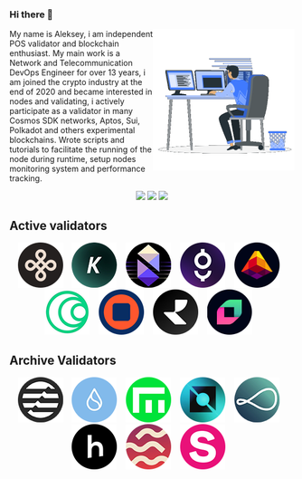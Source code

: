 ### Hi there 👋
<picture> <img align="right" src="https://github.com/Lefey/Lefey/raw/main/img/coding.gif" width = 250px></picture>
My name is Aleksey, i am independent POS validator and blockchain enthusiast.
My main work is a Network and Telecommunication DevOps Engineer for over 13 years, i am joined the crypto industry at the end of 2020 and became interested in nodes and validating, i actively participate as a validator in many Cosmos SDK networks, Aptos, Sui, Polkadot and others experimental blockchains. 
Wrote scripts and tutorials to facilitate the running of the node during runtime, setup nodes monitoring system and performance tracking.

<div align="center">
<a href="http://t.me/lefey_m" target="_blank"><img src="https://img.shields.io/badge/Telegram-1DA1F2?style=for-the-badge&logo=telegram&logoColor=white"></a>
<a href="https://discordapp.com/users/847463448458952745" target="_blank"><img src="https://img.shields.io/badge/Discord-5865F2?style=for-the-badge&logo=discord&logoColor=white"></a>
<a href="https://twitter.com/lefey_eth" target="_blank"><img src="https://img.shields.io/badge/Twitter-1DA1F2?style=for-the-badge&logo=twitter&logoColor=white"></a>
</div>

## Active validators
<div align="center">  
<a href="https://dymension.explorers.guru/validator/dymvaloper1gt8z8z87r0fdcrt6v5mcmu49anqdey7m2gzk7t" target="_blank"><img src="https://github.com/Lefey/Lefey/raw/main/img/dymension.png" title="Dymension Hub" width="80" height="auto"></a>&nbsp;&nbsp;&nbsp;
<a href="https://kyve.explorers.guru/validator/kyvevaloper1w3etlejq78tn4vwmqhepzcl2a6zyth0wg4ae02" target="_blank"><img src="https://github.com/Lefey/Lefey/raw/main/img/kyve.png" title="KYVE Network" width="80" height="auto"></a>&nbsp;&nbsp;&nbsp;
<a href="https://nibiru.explorers.guru/validator/nibivaloper15fkx6nklufvem587y4fnjpchy4j62z76h5099a" target="_blank"><img src="https://github.com/Lefey/Lefey/raw/main/img/nibiru.png" title="Nibiru" width="80" height="auto"></a>&nbsp;&nbsp;&nbsp;
<a href="https://gitopia.explorers.guru/validator/gitopiavaloper1z6f3pnsxsvt97cvg0xwc6gja85y303yn9y8saw" target="_blank"><img src="https://github.com/Lefey/Lefey/raw/main/img/gitopia.png" title="Gitopia" width="80" height="auto"></a>&nbsp;&nbsp;&nbsp; 
<a href="https://lava.explorers.guru/validator/lava@valoper1td3grjan3lmlsrh2gzav8q6p59vyrhfcs2zknu" target="_blank"><img src="https://github.com/Lefey/Lefey/raw/main/img/lava.png" title="Lava" width="80" height="auto"></a>&nbsp;&nbsp;&nbsp;
<a href="https://haqq.explorers.guru/validator/haqqvaloper19ec9c9l7rh08fl3v39z09ca30r9v0n4x2h694v" target="_blank"><img src="https://github.com/Lefey/Lefey/raw/main/img/haqq.png" title="Islamic Coin" width="80" height="auto"></a>&nbsp;&nbsp;&nbsp;
<a href="https://nolus.explorers.guru/validator/nolusvaloper17wuhjxqadgwnvhjux7y092wns4uxqakq3xqhf3" target="_blank"><img src="https://github.com/Lefey/Lefey/raw/main/img/nolus.png" title="Nolus" width="80" height="auto"></a>&nbsp;&nbsp;&nbsp;
<a href="https://explorer.nodestake.top/realio/staking/realiovaloper1t4dta883vhdeued85j9y0e96487tcvtv3rdjd4" target="_blank"><img src="https://github.com/Lefey/Lefey/raw/main/img/realio.png" title="Realio" width="80" height="auto"></a>&nbsp;&nbsp;&nbsp;
<a href="https://blocks-perseverance.chainflip.io/validator/cFK8ybMhrVuUmCFLcnyfEzSqjm2YArEihSvjPoHjbo9NVZSZA" target="_blank"><img src="https://github.com/Lefey/Lefey/raw/main/img/chainflip.png" title="ChainFlip" width="80" height="auto"></a>&nbsp;&nbsp;&nbsp;
</div> 

## Archive Validators
<div align="center">
<a href="#" target="_blank"><img src="https://github.com/Lefey/Lefey/raw/main/img/aptos.png" title="Aptos" width="80" height="auto"></a>&nbsp;&nbsp;&nbsp;
<a href="#" target="_blank"><img src="https://github.com/Lefey/Lefey/raw/main/img/sui.png" title="Sui" width="80" height="auto"></a>&nbsp;&nbsp;&nbsp;
<a href="https://empower.explorers.guru/validator/empowervaloper10ym8hjfacenwdwranuz8lfte2jcc6jds0x349g" target="_blank"><img src="https://github.com/Lefey/Lefey/raw/main/img/empower.png" title="Empower" width="80" height="auto"></a>&nbsp;&nbsp;&nbsp;
<a href="https://neutron.explorers.guru/validator/neutronvaloper1e427g4rn4fxnjzetzna8pmu03k35hrxkew6gfm" target="_blank"><img src="https://github.com/Lefey/Lefey/raw/main/img/neutron.png" title="Neutron" width="80" height="auto"></a>&nbsp;&nbsp;&nbsp;
<a href="https://goerli.beaconcha.in/validator/aac04e9b5ecadcf67ad98f29a7bb76df9e2b3685229262084901e9bdd5da015f88123d6cb7da876e6254a3b90b6aed63" target="_blank"><img src="https://github.com/Lefey/Lefey/raw/main/img/obol.png" title="Obol" width="80" height="auto"></a>&nbsp;&nbsp;&nbsp;
<a href="https://exp.nodeist.net/t-humans/staking/humanvaloper1sstrp4cxv2kxh24vvs2pmntmlzut668nxh786h" target="_blank"><img src="https://github.com/Lefey/Lefey/raw/main/img/humans.png" title="Humans" width="80" height="auto"></a>&nbsp;&nbsp;&nbsp;
<a href="#" target="_blank"><img src="https://github.com/Lefey/Lefey/raw/main/img/sei.png" title="Sei" width="80" height="auto"></a>&nbsp;&nbsp;&nbsp;
<a href="#" target="_blank"><img src="https://github.com/Lefey/Lefey/raw/main/img/stride.png" title="Stride" width="80" height="auto"></a>&nbsp;&nbsp;&nbsp;
</div> 
